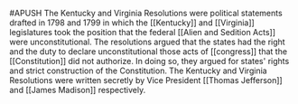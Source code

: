 #APUSH
The Kentucky and Virginia Resolutions were political statements drafted in 1798 and 1799 in which the [[Kentucky]] and [[Virginia]] legislatures took the position that the federal [[Alien and Sedition Acts]] were unconstitutional. The resolutions argued that the states had the right and the duty to declare unconstitutional those acts of [[congress]] that the [[Constitution]] did not authorize. In doing so, they argued for states' rights and strict construction of the Constitution. The Kentucky and Virginia Resolutions were written secretly by Vice President [[Thomas Jefferson]] and [[James Madison]] respectively.